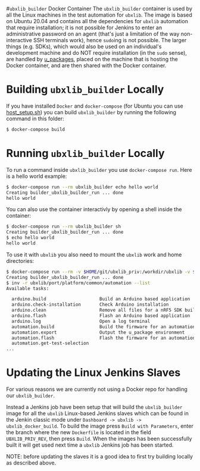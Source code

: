 #`ubxlib_builder` Docker Container
The `ubxlib_builder` container is used by all the Linux machines in the test automation for `ubxlib`.  The image is based on Ubuntu 20.04 and contains all the dependencies for `ubxlib` automation that require installation; it is not possible for Jenkins to enter an administrative password on an agent (that's just a limitation of the way non-interactive SSH terminals work), hence `sudo`ing is not possible.  The larger things (e.g. SDKs), which would also be used on an individual's development machine and do NOT require installation (in the `sudo` sense), are handled by [u_packages](../../u_packages.yml), placed on the machine that is hosting the Docker container, and are then shared with the Docker container.


# Building `ubxlib_builder` Locally
If you have installed `Docker` and `docker-compose` (for Ubuntu you can use [host_setup.sh](../host/host_setup.sh)) you can build `ubxlib_builder` by running the following command in this folder:

```sh
$ docker-compose build
```

# Running `ubxlib_builder` Locally
To run a command inside `ubxlib_builder` you use `docker-compose run`. Here is a hello world example:

```sh
$ docker-compose run --rm ubxlib_builder echo hello world
Creating builder_ubxlib_builder_run ... done
hello world
```

You can also use the container interactivly by opening a shell inside the container:

```sh
$ docker-compose run --rm ubxlib_builder sh
Creating builder_ubxlib_builder_run ... done
$ echo hello world
hello world
```

To use it with `ubxlib` you also need to mount the `ubxlib` work and home directories:

```sh
$ docker-compose run --rm -v $HOME/git/ubxlib_priv:/workdir/ubxlib -v $HOME:/home/ubxlib ubxlib_builder sh
Creating builder_ubxlib_builder_run ... done
$ inv -r ubxlib/port/platform/common/automation --list
Available tasks:

  arduino.build                    Build an Arduino based application
  arduino.check-installation       Check Arduino installation
  arduino.clean                    Remove all files for a nRF5 SDK build
  arduino.flash                    Flash an Arduino based application
  arduino.log                      Open a log terminal
  automation.build                 Build the firmware for an automation instance
  automation.export                Output the u_package environment
  automation.flash                 Flash the firmware for an automation instance
  automation.get-test-selection
...
```

# Updating the Linux Jenkins Slaves
For various reasons we are currently not using a Docker repo for handling our `ubxlib_builder`.

Instead a Jenkins job have been setup that will build the `ubxlib_builder` image for all the `ubxlib` Linux-based Jenkins slaves which can be found in the Jenkin classic mode under `Dashboard -> ubxlib -> ubxlib_docker_build`. To build the image press `Build with Parameters`, enter the branch where the new `Dockerfile` is located in the field `UBXLIB_PRIV_REV`, then press `Build`. When the images has been successfully built it will get used next time a `ubxlib` Jenkins job has been started.

NOTE: before updating the slaves it is a good idea to first try building locally as described above.
